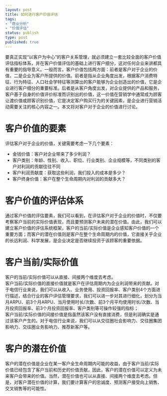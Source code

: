 ```yaml
--- 
layout: post
title: 如何进行客户价值评估
tags: 
- "商业分析"
- "价值评估"
status: publish
type: post
published: true
---
```

要真正实现“以客户为中心”的客户关系管理，就必须建立一套比较全面的客户价值评估指标体系，并在客户价值评估的基础上进行客户细分，这对任何企业来讲都具有重要的指导意义。一般而言，客户价值包括两方面：前者是客户对于企业的价值，二是企业为客户所提供的价值。前者是指从企业角度出发，根据客户消费特征、行为特征、人口社会学特征等测算出的客户能够为企业创造出的价值，它是企业进行客户细分的重要标准。后者是从客户角度出发，对企业提供的产品和服务，客户基于自身的价值评价标准而识别出的价值，这一价值在营销学中通常成为顾客让渡价值或顾客识别价值，它是决定客户购买行为的关键因素，是企业进行营销活动需要关注的核心内容之一。本文将对客户对于企业的价值进行讨论。

# 客户价值的要素 #
评估客户对于企业的价值，关键需要考虑一下几个要素：
* 金钱价值：客户对企业带来了多少利润？
* 客户类别：年龄、性别、收入、职位、行业类别、企业规模等，不同类别的客户对利润的贡献往往不同
* 客户利润贡献度：获取这些利润，我们投入的成本是多少？
* 客户终身价值：客户在整个生命周期内对利润的贡献多大？

# 客户价值的评估体系 #
通过客户价值的评估要素，我们可以看到，在评估客户对于企业的价值时，不仅要考察客户当前的实际价值表现，而且要预测客户未来的潜在价值。由此，我们可以建立客户价值的评估系统框架，客户的当前/实际价值是企业感知客户价值的一个重要方面；而客户的潜在价值则是客户在整个生命周期内的价值，它直接关乎企业的长远利润、科学发展，是企业决定是否继续投资于该顾客的重要依据。

# 客户当前/实际价值 #
客户的当前/实际价值可以从直接、间接两个维度去考虑。    
客户当前/实际价值的直接价值就是客户在评估周期内为企业利润带来的贡献。对于电信行业来说，我们可以从收入、业务使用、投资回报率、客户类别4个方面进行描述，结合行业的客户评估管理要求，我们可以进一步对其进行细化，划分为当月ARPU、前3个月ARPU、当月使用时长/次数、前3个月平均使用时长/次数、当月投资回报率、前3个月投资回报率、客户类别等可操作较强的指标；    
客户当前/实际价值的间接价值是指虽然该客户没有直接消费，但是利润确实是通过该客户产生的。对于电信行业来说，我们可以从交往圈社会影响力、交往圈集团影响力、交往圈业务影响力、推荐新客户等。    

# 客户的潜在价值 #
客户的潜在价值是企业在某一客户全生命周期内可能的收益，由于客户当前/实际价值已经包含了客户当前和历史的价值贡献，因此，客户的潜在价值可以定义为未来客户会带来的价值。当然，潜在价值也可以从直接、间接两个维度去考虑。但是，对客户潜在价值的计算，我们要计算客户的忠诚度、预测客户接受向上销售、交叉销售等的可能性。
